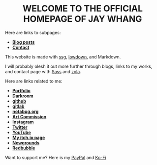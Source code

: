 <h1 align="center">WELCOME TO THE OFFICIAL HOMEPAGE OF JAY WHANG</h1>

Here are links to subpages:
* **[Blog posts](https://www.jaywhangmakes.com/blog)**
* **[Contact](https://www.jaywhangmakes.com/contact)**

This website is made with [ssg](https://romanzolotarev.com/ssg.html), [lowdown](https://kristaps.bsd.lv/lowdown/), and Markdown.

I will probably olesh it out more further through blogs, links to my works, and contact page with [Sass](https://sass-lang.com) and [zola](https://www.getzola.org).

Here are links related to me:
* **[Portfolio](https://www.behance.net/jaywhang)**
* **[Darkroom](https://jaywhang.darkroom.tech)**
* **[github](https://github.com/jwhang627)**
* **[gitlab](https://gitlab.com/designergaze)**
* **[notabug.org](https://notabug.org/designergaze)**
* **[Art Commission](https://jaywhang-art-commission.carrd.co/)**
* **[Instagram](https://instagram.com/designergaze)**
* **[Twitter](https://twitter.com/jwhangdoesstuff)**
* **[YouTube](https://youtube.com/channel/UC27eBrx7frP5ku3kkTJMPlA)**
* **[My itch.io page](https://designergaze.itch.io/)**
* **[Newgrounds](https://jaywhangdoesstuff.newgrounds.com/)**
* **[Redbubble](http://jay-whang-arts.redbubble.com/)**

Want to support me? Here is my [PayPal](https://www.paypal.me/designergaze) and [Ko-Fi](https://ko-fi.com/designergaze)
